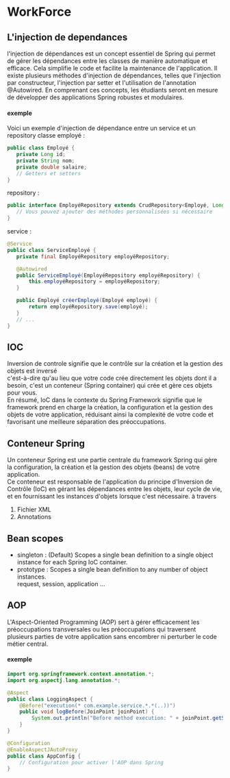 # WorkForce

## L'injection de dependances
 l'injection de dépendances est un concept essentiel de Spring qui permet de gérer les dépendances entre les classes de manière automatique et efficace. Cela simplifie le code et facilite la maintenance de l'application. Il existe plusieurs méthodes d'injection de dépendances, telles que l'injection par constructeur, l'injection par setter et l'utilisation de l'annotation @Autowired. En comprenant ces concepts, les étudiants seront en mesure de développer des applications Spring robustes et modulaires.
 #### exemple
 Voici un exemple d'injection de dépendance entre un service et un repository 
 classe employé :
 ```java
public class Employé {
    private Long id;
    private String nom;
    private double salaire;
    // Getters et setters
}
```
repository :
 ```java
public interface EmployéRepository extends CrudRepository<Employé, Long> {
    // Vous pouvez ajouter des méthodes personnalisées si nécessaire
}
```
service :
 ```java
@Service
public class ServiceEmployé {
    private final EmployéRepository employéRepository;

    @Autowired
    public ServiceEmployé(EmployéRepository employéRepository) {
        this.employéRepository = employéRepository;
    }

    public Employé créerEmployé(Employé employé) {
        return employéRepository.save(employé);
    }
    // ...
}
```
## IOC 
Inversion de controle signifie que le contrôle sur la création et la gestion des objets est inversé<br>
c'est-à-dire qu'au lieu que votre code crée directement les objets dont il a besoin, c'est un conteneur (Spring container) qui crée et gère ces objets pour vous.<br>
En résumé, IoC dans le contexte du Spring Framework signifie que le framework prend en charge la création, la configuration et la gestion des objets de votre application, réduisant ainsi la complexité de votre code et favorisant une meilleure séparation des préoccupations.

## Conteneur Spring
Un conteneur Spring est une partie centrale du framework Spring qui gère la configuration, la création et la gestion des objets (beans) de votre application.<br> Ce conteneur est responsable de l'application du principe d'Inversion de Contrôle (IoC) en gérant les dépendances entre les objets, leur cycle de vie, et en fournissant les instances d'objets lorsque c'est nécessaire.
à travers 
<ol>
 <li>
  Fichier XML
  
 </li>
 <li>
  Annotations
  
 </li>
</ol>

## Bean scopes
<ul>
 <li>
  singleton : (Default) Scopes a single bean definition to a single object instance for each Spring IoC container.
 </li>
 <li>
  prototype : Scopes a single bean definition to any number of object instances.
 </li>
 request, session, application ...
</ul>

## AOP
L'Aspect-Oriented Programming (AOP) sert à gérer efficacement les préoccupations transversales ou les préoccupations qui traversent plusieurs parties de votre application sans encombrer ni perturber le code métier central. <br>
#### exemple 
````java
import org.springframework.context.annotation.*;
import org.aspectj.lang.annotation.*;

@Aspect
public class LoggingAspect {
    @Before("execution(* com.example.service.*.*(..))")
    public void logBefore(JoinPoint joinPoint) {
        System.out.println("Before method execution: " + joinPoint.getSignature());
    }
}

@Configuration
@EnableAspectJAutoProxy
public class AppConfig {
    // Configuration pour activer l'AOP dans Spring
}
````

